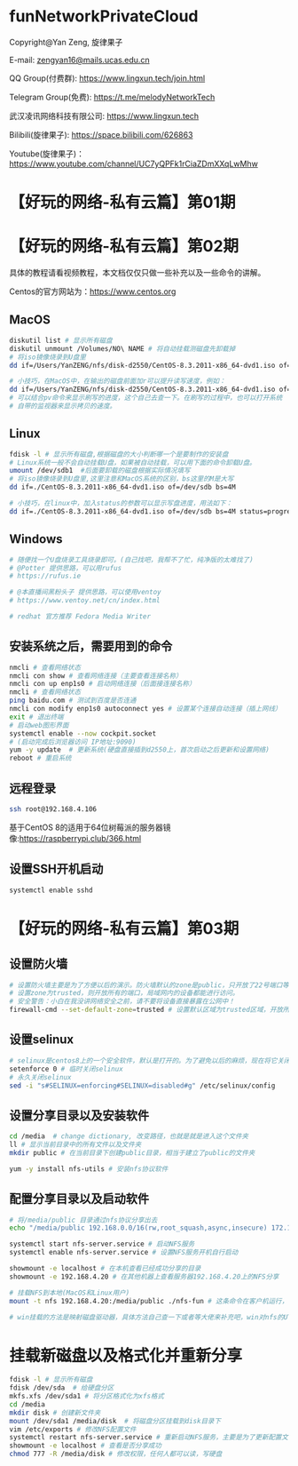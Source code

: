 # funNetworkPrivateCloud

Copyright@Yan Zeng, 旋律果子

E-mail: zengyan16@mails.ucas.edu.cn

QQ Group(付费群): https://www.lingxun.tech/join.html

Telegram Group(免费): https://t.me/melodyNetworkTech

武汉凌讯网络科技有限公司: https://www.lingxun.tech

Bilibili(旋律果子): https://space.bilibili.com/626863

Youtube(旋律果子)：https://www.youtube.com/channel/UC7yQPFk1rCiaZDmXXqLwMhw


# 【好玩的网络-私有云篇】第01期
# 【好玩的网络-私有云篇】第02期
具体的教程请看视频教程，本文档仅仅只做一些补充以及一些命令的讲解。

Centos的官方网站为：https://www.centos.org
## MacOS
``` bash
diskutil list # 显示所有磁盘
diskutil unmount /Volumes/NO\ NAME # 将自动挂载测磁盘先卸载掉
# 将iso镜像烧录到U盘里
dd if=/Users/YanZENG/nfs/disk-d2550/CentOS-8.3.2011-x86_64-dvd1.iso of=/dev/disk3 bs=4m

# 小技巧，在MacOS中，在输出的磁盘前面加r可以提升读写速度，例如：
dd if=/Users/YanZENG/nfs/disk-d2550/CentOS-8.3.2011-x86_64-dvd1.iso of=/dev/rdisk3 bs=4m
# 可以结合pv命令来显示刷写的进度，这个自己去查一下。在刷写的过程中，也可以打开系统
# 自带的监视器来显示拷贝的速度。

```

## Linux

``` bash
fdisk -l # 显示所有磁盘,根据磁盘的大小判断哪一个是要制作的安装盘
# Linux系统一般不会自动挂载U盘，如果被自动挂载，可以用下面的命令卸载U盘。
umount /dev/sdb1  #后面要卸载的磁盘根据实际情况填写
# 将iso镜像烧录到U盘里,这里注意和MacOS系统的区别，bs这里的M是大写
dd if=./CentOS-8.3.2011-x86_64-dvd1.iso of=/dev/sdb bs=4M

# 小技巧，在linux中，加入status的参数可以显示写盘进度，用法如下：
dd if=./CentOS-8.3.2011-x86_64-dvd1.iso of=/dev/sdb bs=4M status=progress
```



## Windows
``` bash
# 随便找一个U盘烧录工具烧录即可。(自己找吧，我帮不了忙，纯净版的太难找了)
# @Potter 提供思路，可以用rufus
# https://rufus.ie

# @本直播间黑粉头子 提供思路，可以使用ventoy
# https://www.ventoy.net/cn/index.html

# redhat 官方推荐 Fedora Media Writer
```


## 安装系统之后，需要用到的命令
``` bash
nmcli # 查看网络状态
nmcli con show # 查看网络连接（主要查看连接名称）
nmcli con up enp1s0 # 启动网络连接（后面接连接名称）
nmcli # 查看网络状态
ping baidu.com # 测试到百度是否连通
nmcli con modify enp1s0 autoconnect yes # 设置某个连接自动连接（插上网线）
exit # 退出终端
# 启动web图形界面
systemctl enable --now cockpit.socket
# (启动完成后浏览器访问 IP地址:9090)
yum -y update  # 更新系统(硬盘直接插到d2550上，首次启动之后更新和设置网络)
reboot # 重启系统

```


## 远程登录
``` bash
ssh root@192.168.4.106
```

基于CentOS 8的适用于64位树莓派的服务器镜像:https://raspberrypi.club/366.html

## 设置SSH开机启动
``` bash
systemctl enable sshd
```
# 【好玩的网络-私有云篇】第03期

## 设置防火墙

``` bash
# 设置防火墙主要是为了方便以后的演示。防火墙默认的zone是public，只开放了22号端口等少量端口。
# 设置zone为trusted，则开放所有的端口，局域网内的设备都能进行访问。
# 安全警告：小白在我没讲网络安全之前，请不要将设备直接暴露在公网中！
firewall-cmd --set-default-zone=trusted # 设置默认区域为trusted区域，开放所有的端口。

```

## 设置selinux

``` bash
# selinux是centos8上的一个安全软件，默认是打开的。为了避免以后的麻烦，现在将它关闭。
setenforce 0 # 临时关闭selinux
# 永久关闭selinux
sed -i "s#SELINUX=enforcing#SELINUX=disabled#g" /etc/selinux/config

```

## 设置分享目录以及安装软件

``` bash
cd /media  # change dictionary, 改变路径，也就是就是进入这个文件夹
ll # 显示当前目录中的所有文件以及文件夹
mkdir public # 在当前目录下创建public目录，相当于建立了public的文件夹

yum -y install nfs-utils # 安装nfs协议软件

```

## 配置分享目录以及启动软件

``` bash
# 将/media/public 目录通过nfs协议分享出去
echo "/media/public 192.168.0.0/16(rw,root_squash,async,insecure) 172.16.0.0/12(rw,root_squash,async,insecure) 10.0.0.0/8(rw,root_squash,async,insecure)" >> /etc/exports

systemctl start nfs-server.service # 启动NFS服务
systemctl enable nfs-server.service # 设置NFS服务开机自行启动

showmount -e localhost # 在本机查看已经成功分享的目录
showmount -e 192.168.4.20 # 在其他机器上查看服务器192.168.4.20上的NFS分享

# 挂载NFS到本地(MacOS和Linux用户)
mount -t nfs 192.168.4.20:/media/public ./nfs-fun # 这条命令在客户机运行，不是在服务器中运行。

# win挂载的方法是映射磁盘驱动器，具体方法自己查一下或者等大佬来补充吧，win对nfs的UTF-8编码支持不是很好)


```

# 挂载新磁盘以及格式化并重新分享

``` bash
fdisk -l # 显示所有磁盘
fdisk /dev/sda  # 给硬盘分区
mkfs.xfs /dev/sda1 # 将分区格式化为xfs格式
cd /media
mkdir disk # 创建新文件夹
mount /dev/sda1 /media/disk  # 将磁盘分区挂载到disk目录下
vim /etc/exports # 修改NFS配置文件
systemctl restart nfs-server.service # 重新启动NFS服务，主要是为了更新配置文件
showmount -e localhost # 查看是否分享成功
chmod 777 -R /media/disk # 修改权限，任何人都可以读，写硬盘

```













